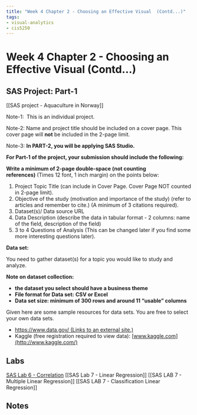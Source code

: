 ```yaml
---
title: "Week 4 Chapter 2 - Choosing an Effective Visual  (Contd...)"
tags:
- visual-analytics 
- cis5250 
---
```

# Week 4 Chapter 2 - Choosing an Effective Visual (Contd…)

## SAS Project: Part-1
[[SAS project - Aquaculture in Norway]]

Note-1:  This is an individual project.

Note-2: Name and project title should be included on a cover page. This cover page will **not** be included in the 2-page limit.

Note-3: **In PART-2, you will be applying SAS Studio.**

**For Part-1 of the project, your submission should include the following:**

**Write a minimum of 2-page double-space (not counting references)** (Times 12 font, 1 inch margin) on the points below:

1. Project Topic Title (can include in Cover Page. Cover Page NOT counted in 2-page limit).
2. Objective of the study (motivation and importance of the study) (refer to articles and remember to cite.) (A minimum of 3 citations required).
3. Dataset(s)/ Data source URL 
4. Data Description (describe the data in tabular format - 2 columns: name of the field, description of the field)
5. 3 to 4 Questions of Analysis (This can be changed later if you find some more interesting questions later).

**Data set:**

You need to gather dataset(s) for a topic you would like to study and analyze.

**Note on dataset collection:**

- **the dataset you select should have a business theme**
- **File format for Data set:** **CSV or Excel**
- **Data set size: minimum of 300 rows and around 11 “usable” columns**

Given here are some sample resources for data sets. You are free to select your own data sets. 

- [https://www.data.gov/ (Links to an external site.)](https://www.data.gov/)
- Kaggle (free registration required to view data): [www.kaggle.com](http://www.kaggle.com/)

## Labs
[SAS Lab 6 - Correlation](SAS%20Lab%206%20-%20Correlation.md)
[[SAS Lab 7 - Linear Regression]]
[[SAS LAB 7 - Multiple Linear Regression]]
[[SAS LAB 7 - Classification Linear Regression]]
## Notes
